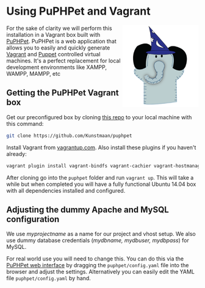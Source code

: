 # Using PuPHPet and Vagrant

<img align="right"  width="200" alt="PuPHPet" src="images/wizard.png" />

For the sake of clarity we will perform this installation in a Vagrant box built with [PuPHPet](https://puphpet.com). PuPHPet is a web application that allows you to easily and quickly generate [Vagrant](http://vagrantup.com/) and [Puppet](https://puppetlabs.com/) controlled virtual machines. It's a perfect replacement for local development environments like XAMPP, WAMPP, MAMPP, etc

## Getting the PuPHPet Vagrant box

Get our preconfigured box by cloning [this repo](https://github.com/Kunstmaan/puphpet) to your local machine with this command:

```sh
git clone https://github.com/Kunstmaan/puphpet
```

Install Vagrant from [vagrantup.com](http://vagrantup.com/). Also install these  plugins if you haven't already:

```sh
vagrant plugin install vagrant-bindfs vagrant-cachier vagrant-hostmanager
```

After cloning go into the `puphpet` folder and run `vagrant up`. This will take a while but when completed you will have a fully functional Ubuntu 14.04 box with all dependencies installed and configured.

## Adjusting the dummy Apache and MySQL configuration

We use  *myprojectname* as a name for our project and vhost setup. We also use dummy database credentials (*mydbname, mydbuser, mydbpass*) for MySQL.

For real world use you will need to change this. You can do this via the [PuPHPet web interface](https://puphpet.com) by dragging the `puphpet/config.yaml` file into the browser and adjust the settings. Alternatively you can easily edit the YAML file `puphpet/config.yaml` by hand.